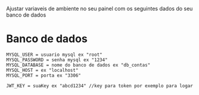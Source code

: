 Ajustar variaveis de ambiente no seu painel com os seguintes dados do seu banco de dados

# Banco de dados
    MYSQL_USER = usuario mysql ex "root"
    MYSQL_PASSWORD = senha mysql ex "1234"
    MYSQL_DATABASE = nome do banco de dados ex "db_contas"
    MYSQL_HOST = ex "localhost" 
    MYSQL_PORT = porta ex "3306"

    JWT_KEY = suaKey ex "abcd1234" //key para token por exemplo para logar 